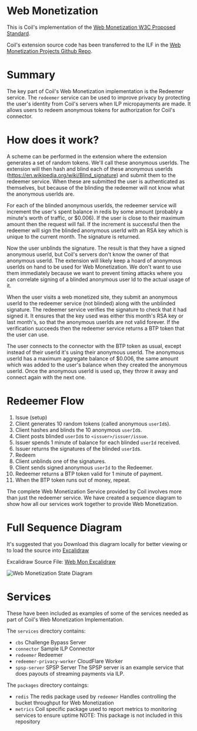 # Web Monetization

This is Coil's implementation of the [Web Monetization W3C Proposed Standard](https://webmonetization.org/specification.html).

Coil's extension source code has been transferred to the ILF in
the [Web Monetization Projects Github Repo](https://github.com/interledger/web-monetization-projects).

# Summary

The key part of Coil's Web Monetization implementation is the Redeemer service.
The `redeemer` service can be used to improve privacy by protecting the user's identity from
Coil's servers when ILP micropayments are made. It allows users to redeem
anonymous tokens for authorization for Coil's connector.

# How does it work?

A scheme can be performed in the extension where the extension generates a set of random tokens. We'll call these anonymous userIds. The extension will then hash and blind each of these anonymous userIds (https://en.wikipedia.org/wiki/Blind_signature) and submit them to the redeemer service. When these are submitted the user is authenticated as themselves, but because of the blinding the redeemer will not know what the anonymous userIds are.

For each of the blinded anonymous userIds, the redeemer service will increment the user's spent balance in redis by some amount (probably a minute's worth of traffic, or $0.006). If the user is close to their maximum amount then the request will fail. If the increment is successful then the redeemer will sign the blinded anonymous userId with an RSA key which is unique to the current month. The signature is returned.

Now the user unblinds the signature. The result is that they have a signed anonymous userId, but Coil's servers don't know the owner of that anonymous userId. The extension will likely keep a hoard of anonymous userIds on hand to be used for Web Monetization. We don't want to use them immediately because we want to prevent timing attacks where you can correlate signing of a blinded anonymous user Id to the actual usage of it.

When the user visits a web monetized site, they submit an anonymous userId to the redeemer service (not blinded) along with the unblinded signature. The redeemer service verifies the signature to check that it had signed it. It ensures that the key used was either this month's RSA key or last month's, so that the anonymous userIds are not valid forever. If the verification succeeds then the redeemer service returns a BTP token that the user can use.

The user connects to the connector with the BTP token as usual, except instead of their userId it's using their anonymous userId. The anonymous userId has a maximum aggregate balance of $0.006, the same amount which was added to the user's balance when they created the anonymous userId. Once the anonymous userId is used up, they throw it away and connect again with the next one.

# Redeemer Flow
1. Issue (setup)
  1. Client generates 10 random tokens (called anonymous `userId`s).
  2. Client hashes and blinds the 10 anonymous `userId`s.
  3. Client posts blinded `userId`s to `<issuer>/issuer/issue`.
  4. Issuer spends 1 minute of balance for each blinded `userId` received.
  5. Issuer returns the signatures of the blinded `userId`s.
2. Redeem
  1. Client unblinds one of the signatures.
  2. Client sends signed anonymous `userId` to the Redeemer.
  3. Redeemer returns a BTP token valid for 1 minute of payment.
  4. When the BTP token runs out of money, repeat.

The complete Web Monetization Service provided by Coil involves more than just the redeemer service.
We have created a sequence diagram to show how all our services work together to provide Web Monetization.

# Full Sequence Diagram
It's suggested that you Download this diagram locally for better viewing or to load the source into [Excalidraw](https://app.excalidraw.com/)

Excalidraw Source File: [Web Mon Excalidraw](Web%20Mon%20Open%20Source.excalidraw)

![Web Monetization State Diagram](Web%20Mon%20Open%20Source.png)

# Services

These have been included as examples of some of the services needed as part of Coil's Web Monetization Implementation.

The `services` directory contains:

* `cbs` Challenge Bypass Server
* `connector` Sample ILP Connector
* `redeemer` Redeemer
* `redeemer-privacy-worker` CloudFlare Worker
* `spsp-server` SPSP Server
  The SPSP server is an example service that does payouts of streaming payments via ILP.

The `packages` directory contaings:

* `redis` The redis package used by `redeemer`
  Handles controlling the bucket throughput for Web Monetization
* `metrics` Coil specific package used to report metrics to monitoring services to ensure uptime
  NOTE: This package is not included in this repository
